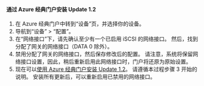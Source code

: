 <!--author=SharS last changed: 03/17/2016-->

#### <a name="to-install-update-12-from-the-azure-classic-portal"></a>通过 Azure 经典门户安装 Update 1.2
1. 在 Azure 经典门户中转到“设备”页，并选择你的设备。
2. 导航到“设备” > “配置”。
3. 在“网络接口”下，请先确认至少有一个已启用 iSCSI 的网络接口。 然后，找到分配了网关的网络接口（DATA 0 除外）。
4. 禁用分配了网关的网络接口，然后保存修改后的配置。 请注意，系统将保留网络接口设置，因此，稍后重新启用此网络接口时，门户将还原为原始设置。
5. 现在可以[使用 Azure 经典门户安装 Update 1.2](#install-update-12-via-the-azure-classic-portal)。 请遵循本过程步骤 3 开始的说明。 安装所有更新后，可以重新启用已禁用的网络接口。

